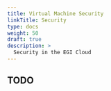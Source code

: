 ```yaml
---
title: Virtual Machine Security
linkTitle: Security
type: docs
weight: 50
draft: true
description: >
  Security in the EGI Cloud
---
```


## TODO
